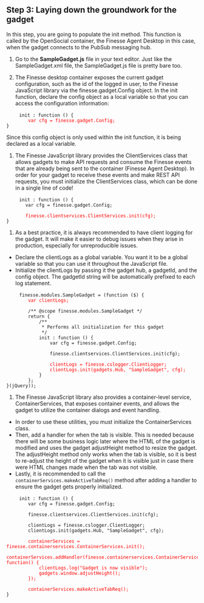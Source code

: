 ## Step 3: Laying down the groundwork for the gadget

In this step, you are going to populate the init method. This function is called by the OpenSocial container, the Finesse Agent Desktop in this case, when the gadget connects to the PubSub messaging hub.

1. Go to the **SampleGadget.js** file in your text editor.
Just like the SampleGadget.xml file, the SampleGadget.js file is pretty bare too. 

1. The Finesse desktop container exposes the current gadget configuration, such as the id of the logged in user, to the Finesse JavaScript library via the finesse.gadget.Config object. In the init function, declare the config object as a local variable so that you can access the configuration information:

 <pre>
    <code class="lang-none">init : function () {
		<span style="color:red">var cfg = finesse.gadget.Config;</span>
}</code>
</pre>

 Since this config object is only used within the init function, it is being declared as a local variable.

1. The Finesse JavaScript library provides the ClientServices class that allows gadgets to make API requests and consume the Finesse events that are already being sent to the container (Finesse Agent Desktop). In order for your gadget to receive these events and make REST API requests, you must initialize the ClientServices class, which can be done in a single line of code!

 <pre>
    <code class="lang-none">init : function () {
	   var cfg = finesse.gadget.Config;

	   <span style="color:red">finesse.clientservices.ClientServices.init(cfg);</span>
}</code>
</pre>

1. As a best practice, it is always recommended to have client logging for the gadget. It will make it easier to debug issues when they arise in production, especially for unreproducible issues.
 * Declare the clientLogs as a global variable. You want it to be a global variable so that you can use it throughout the JavaScript file.
 * Initialize the clientLogs by passing it the gadget hub, a gadgetId, and the config object. The gadgetId string will be automatically prefixed to each log statement.
 
 <pre>
    <code class="lang-none">finesse.modules.SampleGadget = (function ($) {
	    <span style="color:red">var clientLogs;</span>

	    /** @scope finesse.modules.SampleGadget */
	    return {
	        /**
	         * Performs all initialization for this gadget
	         */
	        init : function () {
				var cfg = finesse.gadget.Config;
				
				finesse.clientservices.ClientServices.init(cfg);

				<span style="color:red">clientLogs = finesse.cslogger.ClientLogger;
            	clientLogs.init(gadgets.Hub, "SampleGadget", cfg);</span>
			}
	    };
}(jQuery));</code>
</pre>

1. The Finesse JavaScript library also provides a container-level service, ContainerServices, that exposes container events, and allows the gadget to utilize the container dialogs and event handling.
 * In order to use these utilities, you must initialize the ContainerServices class.
 * Then, add a handler for when the tab is visible. This is needed because there will be some business logic later where the HTML of the gadget is modified and uses the gadget adjustHeight method to resize the gadget. The adjustHeight method only works when the tab is visible, so it is best to re-adjust the height of the gadget when it is visible just in case there were HTML changes made when the tab was not visible.
 * Lastly, it is recommended to call the `containerServices.makeActiveTabReq()` method after adding a handler to ensure the gadget gets properly initialized.

 <pre>
    <code class="lang-none">init : function () {
    	var cfg = finesse.gadget.Config;
    
    	finesse.clientservices.ClientServices.init(cfg);
    
    	clientLogs = finesse.cslogger.ClientLogger;
    	clientLogs.init(gadgets.Hub, "SampleGadget", cfg);
    
    	<span style="color:red">containerServices = finesse.containerservices.ContainerServices.init();
    	containerServices.addHandler(finesse.containerservices.ContainerServices.Topics.ACTIVE_TAB, function() {
            clientLogs.log("Gadget is now visible");
            gadgets.window.adjustHeight();
        });
    
        containerServices.makeActiveTabReq();</span>
}</code>
</pre>